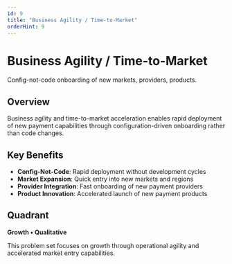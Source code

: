 ```yaml
---
id: 9
title: "Business Agility / Time-to-Market"
orderHint: 9
---
```


# Business Agility / Time-to-Market

Config-not-code onboarding of new markets, providers, products.

## Overview

Business agility and time-to-market acceleration enables rapid deployment of new payment capabilities through configuration-driven onboarding rather than code changes.

## Key Benefits

- **Config-Not-Code**: Rapid deployment without development cycles
- **Market Expansion**: Quick entry into new markets and regions
- **Provider Integration**: Fast onboarding of new payment providers
- **Product Innovation**: Accelerated launch of new payment products

## Quadrant

**Growth • Qualitative**

This problem set focuses on growth through operational agility and accelerated market entry capabilities. 